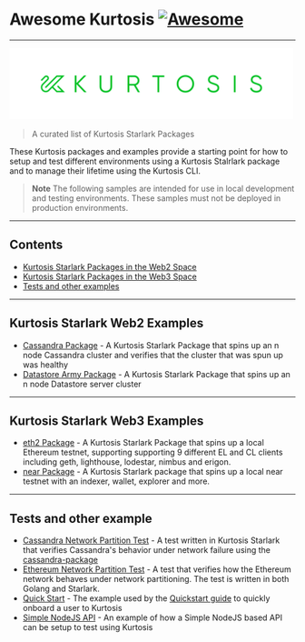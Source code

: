 # Awesome Kurtosis [![Awesome](https://awesome.re/badge.svg)](https://awesome.re)
----

<img src="./logo.png" width="500">

> A curated list of Kurtosis Starlark Packages

These Kurtosis packages and examples provide a starting point for how to setup and test different environments using a Kurtosis Stalrlark package and
to manage their lifetime using the Kurtosis CLI.

> **Note**
> The following samples are intended for use in local development and testing environments. These samples must not be deployed in production environments.

----

## Contents

- [Kurtosis Starlark Packages in the Web2 Space](#kurtosis-starlark-web2-examples)
- [Kurtosis Starlark Packages in the Web3 Space](#kurtosis-starlark-web3-examples)
- [Tests and other examples](#tests-and-other-examples)

----

## Kurtosis Starlark Web2 Examples

- [Cassandra Package](https://github.com/kurtosis-tech/cassandra-package) - A Kurtosis Starlark Package that spins up an n node Cassandra cluster and verifies that the cluster that was spun up was healthy
- [Datastore Army Package](https://github.com/kurtosis-tech/datastore-army-package) - A Kurtosis Starlark Package that spins up an n node Datastore server cluster

----

## Kurtosis Starlark Web3 Examples

- [eth2 Package](https://github.com/kurtosis-tech/eth2-package) - A Kurtosis Starlark Package that spins up a local Ethereum testnet, supporting supporting 9 different EL and CL clients including geth, lighthouse, lodestar, nimbus and erigon.
- [near Package](https://github.com/kurtosis-tech/datastore-army-package) - A Kurtosis Starlark package that spins up a local near testnet with an indexer, wallet, explorer and more.

----

## Tests and other example

- [Cassandra Network Partition Test](https://github.com/kurtosis-tech/examples/tree/main/cassandra-network-partition-test) - A test written in Kurtosis Starlark that verifies Cassandra's behavior under network failure using the [cassandra-package](https://github.com/kurtosis-tech/cassandra-package)
- [Ethereum Network Partition Test](https://github.com/kurtosis-tech/examples/tree/main/ethereum-network-partition-test) - A test that verifies how the Ethereum network behaves under network partitioning. The test is written in both Golang and Starlark.
- [Quick Start](https://github.com/kurtosis-tech/examples/tree/main/quickstart) - The example used by the [Quickstart guide](https://docs.kurtosis.com/quickstart) to quickly onboard a user to Kurtosis
- [Simple NodeJS API](https://github.com/kurtosis-tech/examples/tree/main/simple-api) - An example of how a Simple NodeJS based API can be setup to test using Kurtosis

